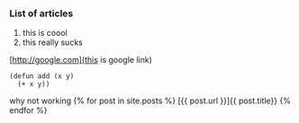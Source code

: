 
### List of articles 
1. this is coool
2. this really sucks 

[http://google.com](this is google link)

```common-lisp
(defun add (x y)
  (+ x y))
```
why not working 
{% for post in site.posts %}
  [{{ post.url }}]{{ post.title}}
{% endfor %}
